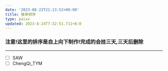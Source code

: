 ```yaml
---
date: '2023-08-23T21:13:52+08:00'
title: 接单排序
type: paixv
updated: 2023-8-24T7:32:51.711+8:0
---
```

### 注意!这里的排序是自上向下制作!完成的会挂三天,三天后删除
***
- [ ]  SAW
- [ ]  ChengQi_TYM
